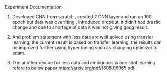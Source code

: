 Experiment Documentation


1. Developed CNN from scratch , created 2 CNN layer and ran on 100 epoch but data was overfiting , introduced dropout, 
   it didn't had drastic change and due to shortage of data it was not giving goog result.


2. And problem statement with less data are well solved using transfer learning, the current result is based on transfer learning, 
   the results can be improved further using hyper tuning such as changing optimizer to adam.

3. The another rescue for less data and ambiguous is one shot learning refere to below paper
    https://arxiv.org/pdf/1605.06065.pdf


